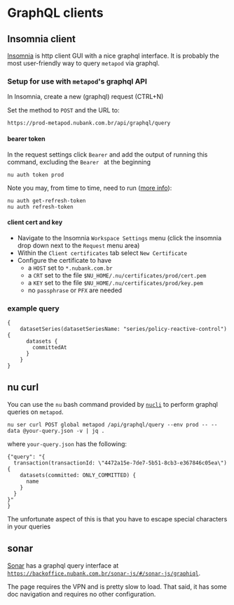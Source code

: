 # GraphQL clients

## Insomnia client

[Insomnia](https://insomnia.rest/) is http client GUI with a nice graphql interface.
It is probably the most user-friendly way to query `metapod` via graphql.

### Setup for use with `metapod`'s graphql API

In Insomnia, create a new (graphql) request (CTRL+N)

Set the method to `POST` and the URL to:

```
https://prod-metapod.nubank.com.br/api/graphql/query
```

#### bearer token

In the request settings click `Bearer` and add the output of running this command, excluding the `Bearer ` at the beginning

```
nu auth token prod
```

Note you may, from time to time, need to run ([more info](https://github.com/nubank/playbooks/blob/master/squads/infosec/faq.md#im-getting-http-401-unauthorized-errors-what-can-i-do)):

```
nu auth get-refresh-token
nu auth refresh-token
```

#### client cert and key

 - Navigate to the Insomnia `Workspace Settings` menu (click the insomnia drop down next to the `Request` menu area)
 - Within the `Client certificates` tab select `New Certificate`
 - Configure the certificate to have
    - a `HOST` set to  `*.nubank.com.br`
    - a `CRT` set to the file `$NU_HOME/.nu/certificates/prod/cert.pem`
    - a `KEY` set to the file `$NU_HOME/.nu/certificates/prod/key.pem`
    - no `passphrase` or `PFX` are needed


### example query

```
{
    datasetSeries(datasetSeriesName: "series/policy-reactive-control") {
      datasets {
        committedAt
      }
    }
}
```


## nu curl

You can use the `nu` bash command provided by [`nucli`](https://github.com/nubank/nucli) to perform graphql queries on `metapod`.

```
nu ser curl POST global metapod /api/graphql/query --env prod -- --data @your-query.json -v | jq .
```

where `your-query.json` has the following:

```
{"query": "{
  transaction(transactionId: \"4472a15e-7de7-5b51-8cb3-e367846c05ea\") {
    datasets(committed: ONLY_COMMITTED) {
      name
    }
  }
}"
}
```

The unfortunate aspect of this is that you have to escape special characters in your queries

## sonar

[Sonar](primer.md#sonar-overview) has a graphql query interface at [`https://backoffice.nubank.com.br/sonar-js/#/sonar-js/graphiql`](https://backoffice.nubank.com.br/sonar-js/#/sonar-js/graphiql).

The page requires the VPN and is pretty slow to load. That said, it has some doc navigation and requires no other configuration.
